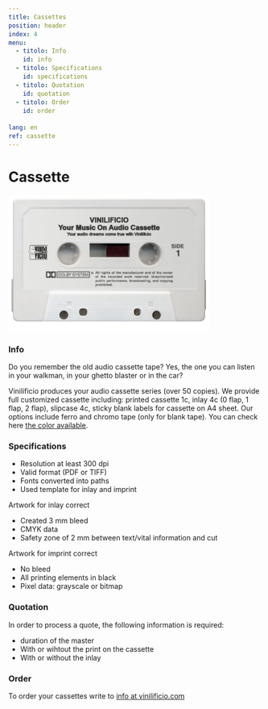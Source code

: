 ```yaml
---
title: Cassettes
position: header
index: 4
menu:
  - titolo: Info
    id: info
  - titolo: Specifications
    id: specifications
  - titolo: Quotation
    id: quotation
  - titolo: Order
    id: order

lang: en
ref: cassette
---
```

# Cassette

![cassetta](/img/cassette_vinilificio1.jpg)

### Info

Do you remember the old audio cassette tape? Yes, the one you can listen in your walkman, in your ghetto blaster or in the car?

Vinilificio produces your audio cassette series (over 50 copies). We provide full customized cassette including: printed cassette 1c, inlay 4c (0 flap, 1 flap, 2 flap), slipcase 4c, sticky blank labels for cassette on A4 sheet. Our options include ferro and chromo tape (only for blank tape). You can check here [the color available]().

### Specifications

* Resolution at least 300 dpi
* Valid format (PDF or TIFF)
* Fonts converted into paths
* Used template for inlay and imprint

Artwork for inlay correct

* Created 3 mm bleed
* CMYK data
* Safety zone of 2 mm between text/vital information
and cut

Artwork for imprint correct

* No bleed
* All printing elements in black
* Pixel data: grayscale or bitmap

### Quotation

In order to process a quote, the following information is required:

* duration of the master
* With or wihtout the print on the cassette
* With or without the inlay

### Order
To order your cassettes write to <a href="mailto:info@vinilificio.com">info at vinilificio.com</a>
